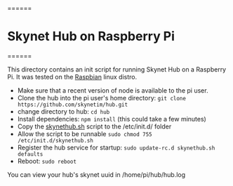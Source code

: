======

# Skynet Hub on Raspberry Pi

======

This directory contains an init script for running Skynet Hub on a Raspberry Pi.  It was tested on the [Raspbian](http://www.raspbian.org/) linux distro.


* Make sure that a recent version of node is available to the pi user.
* Clone the hub into the pi user's home directory: `git clone https://github.com/skynetim/hub.git`
* change directory to hub: `cd hub` 
* Install dependencies: `npm install` (this could take a few minutes)
* Copy the [skynethub.sh](./skynethub.sh) script to the /etc/init.d/  folder
* Allow the script to be runnable `sudo chmod 755 /etc/init.d/skynethub.sh`
* Register the hub service for startup: `sudo update-rc.d skynethub.sh defaults`
* Reboot: `sudo reboot`


You can view your hub's skynet uuid in /home/pi/hub/hub.log
